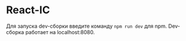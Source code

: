 # React-IC

Для запуска dev-сборки введите команду `npm run dev` для npm.
Dev-сборка работает на localhost:8080.
